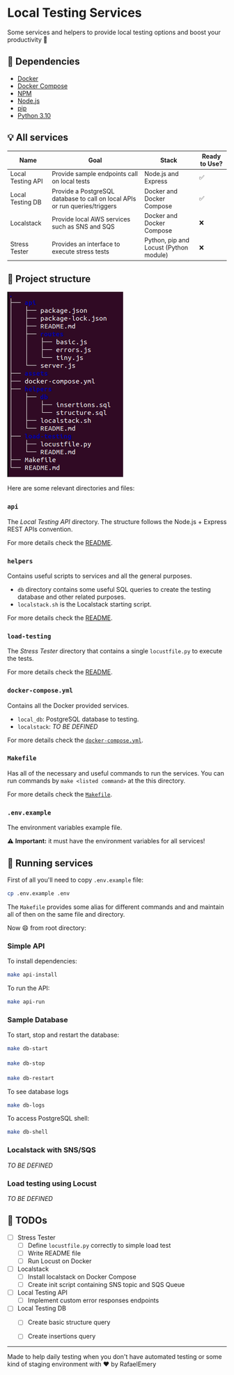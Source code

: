 # Local Testing Services

Some services and helpers to provide local testing options and boost your productivity :rocket:

## :key: Dependencies

- [Docker](https://docs.docker.com/engine/install/)
- [Docker Compose](https://docs.docker.com/compose/install/)
- [NPM](https://docs.npmjs.com/downloading-and-installing-node-js-and-npm)
- [Node.js](https://docs.npmjs.com/downloading-and-installing-node-js-and-npm)
- [pip](https://pip.pypa.io/en/stable/installation/)
- [Python 3.10](https://www.python.org/downloads/)

## :bulb: All services

|Name|Goal|Stack|Ready to Use?|
|---|---|---|---|
|Local Testing API|Provide sample endpoints call on local tests|Node.js and Express| :white_check_mark:|
|Local Testing DB|Provide a PostgreSQL database to call on local APIs or run queries/triggers|Docker and Docker Compose|:white_check_mark:|
|Localstack|Provide local AWS services such as SNS and SQS|Docker and Docker Compose|:x:|
|Stress Tester|Provides an interface to execute stress tests|Python, pip and Locust (Python module)|:x:|

## :hammer: Project structure

![project tree](./assets/tree-project.png)

Here are some relevant directories and files:

### `api`

The *Local Testing API* directory. The structure follows the Node.js + Express REST APIs convention.

For more details check the [README](./api/README.md).

### `helpers`

Contains useful scripts to services and all the general purposes.

- `db` directory contains some useful SQL queries to create the testing database and other related purposes.
- `localstack.sh` is the Localstack starting script.

For more details check the [README](./helpers/README.md).

### `load-testing`

The *Stress Tester* directory that contains a single `locustfile.py` to execute the tests.

For more details check the [README](./load-testing/README.md).

### `docker-compose.yml`

Contains all the Docker provided services.

- `local_db`: PostgreSQL database to testing.
- `localstack`: *TO BE DEFINED*

For more details check the [`docker-compose.yml`](./docker-compose.yml).

### `Makefile`

Has all of the necessary and useful commands to run the services. You can run commands by `make <listed command>` at the this directory.

For more details check the [`Makefile`](./Makefile).

### `.env.example`

The environment variables example file.

:warning: **Important:** it must have the environment variables for all services!

## :running: Running services

First of all you'll need to copy `.env.example` file:

```bash
cp .env.example .env
```

The `Makefile` provides some alias for different commands and and maintain all of then on the same file and directory. 

Now :smile: from root directory:

### Simple API

To install dependencies:
```bash
make api-install
```

To run the API:
```bash
make api-run
```

### Sample Database

To start, stop and restart the database:
```bash
make db-start

make db-stop

make db-restart
```

To see database logs
```bash
make db-logs
```

To access PostgreSQL shell:
```bash
make db-shell
```

### Localstack with SNS/SQS

*TO BE DEFINED*

### Load testing using Locust

*TO BE DEFINED*

## :bookmark_tabs: TODOs

- [ ] Stress Tester
  - [ ] Define `locustfile.py` correctly to simple load test
  - [ ] Write README file
  - [ ] Run Locust on Docker
- [ ] Localstack
  - [ ] Install localstack on Docker Compose
  - [ ] Create init script containing SNS topic and SQS Queue
- [ ] Local Testing API
  - [ ] Implement custom error responses endpoints
- [ ] Local Testing DB
  - [ ] Create basic structure query
  - [ ] Create insertions query


--- 

Made to help daily testing when you don't have automated testing or some kind of staging environment with :heart: by RafaelEmery 





